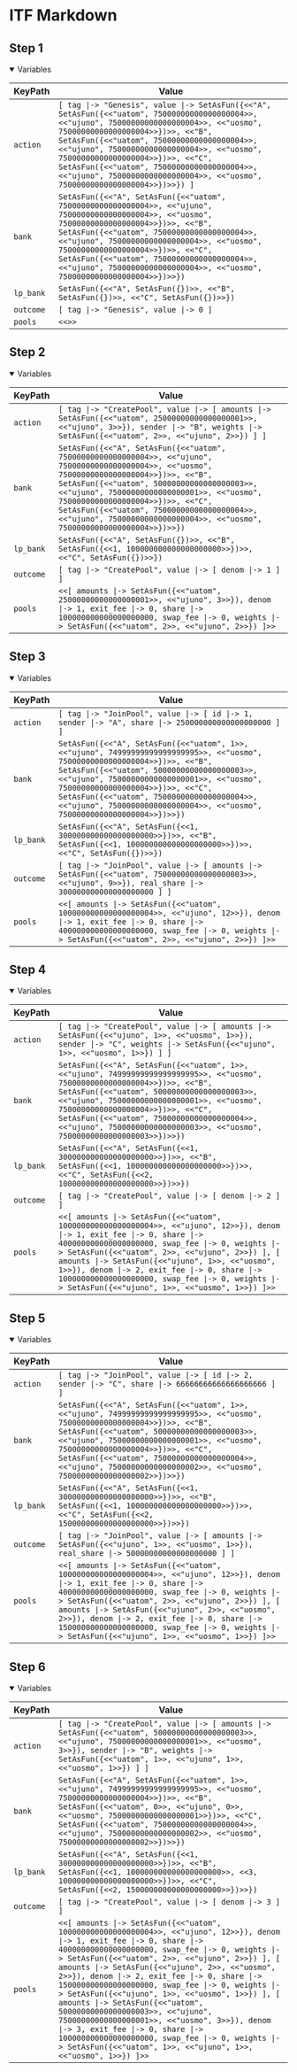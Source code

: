 # ITF Markdown

## Step 1

<details open>

<summary>Variables</summary>


|KeyPath|Value|
|-|-|
|`action`|`[ tag \|-> "Genesis", value \|-> SetAsFun({<<"A", SetAsFun({<<"uatom", 75000000000000000004>>, <<"ujuno", 75000000000000000004>>, <<"uosmo", 75000000000000000004>>})>>, <<"B", SetAsFun({<<"uatom", 75000000000000000004>>, <<"ujuno", 75000000000000000004>>, <<"uosmo", 75000000000000000004>>})>>, <<"C", SetAsFun({<<"uatom", 75000000000000000004>>, <<"ujuno", 75000000000000000004>>, <<"uosmo", 75000000000000000004>>})>>}) ]`|
|`bank`|`SetAsFun({<<"A", SetAsFun({<<"uatom", 75000000000000000004>>, <<"ujuno", 75000000000000000004>>, <<"uosmo", 75000000000000000004>>})>>, <<"B", SetAsFun({<<"uatom", 75000000000000000004>>, <<"ujuno", 75000000000000000004>>, <<"uosmo", 75000000000000000004>>})>>, <<"C", SetAsFun({<<"uatom", 75000000000000000004>>, <<"ujuno", 75000000000000000004>>, <<"uosmo", 75000000000000000004>>})>>})`|
|`lp_bank`|`SetAsFun({<<"A", SetAsFun({})>>, <<"B", SetAsFun({})>>, <<"C", SetAsFun({})>>})`|
|`outcome`|`[ tag \|-> "Genesis", value \|-> 0 ]`|
|`pools`|`<<>>`|


</details>

## Step 2

<details open>

<summary>Variables</summary>


|KeyPath|Value|
|-|-|
|`action`|`[ tag \|-> "CreatePool", value \|-> [ amounts \|-> SetAsFun({<<"uatom", 25000000000000000001>>, <<"ujuno", 3>>}), sender \|-> "B", weights \|-> SetAsFun({<<"uatom", 2>>, <<"ujuno", 2>>}) ] ]`|
|`bank`|`SetAsFun({<<"A", SetAsFun({<<"uatom", 75000000000000000004>>, <<"ujuno", 75000000000000000004>>, <<"uosmo", 75000000000000000004>>})>>, <<"B", SetAsFun({<<"uatom", 50000000000000000003>>, <<"ujuno", 75000000000000000001>>, <<"uosmo", 75000000000000000004>>})>>, <<"C", SetAsFun({<<"uatom", 75000000000000000004>>, <<"ujuno", 75000000000000000004>>, <<"uosmo", 75000000000000000004>>})>>})`|
|`lp_bank`|`SetAsFun({<<"A", SetAsFun({})>>, <<"B", SetAsFun({<<1, 100000000000000000000>>})>>, <<"C", SetAsFun({})>>})`|
|`outcome`|`[ tag \|-> "CreatePool", value \|-> [ denom \|-> 1 ] ]`|
|`pools`|`<<[ amounts \|-> SetAsFun({<<"uatom", 25000000000000000001>>, <<"ujuno", 3>>}), denom \|-> 1, exit_fee \|-> 0, share \|-> 100000000000000000000, swap_fee \|-> 0, weights \|-> SetAsFun({<<"uatom", 2>>, <<"ujuno", 2>>}) ]>>`|


</details>

## Step 3

<details open>

<summary>Variables</summary>


|KeyPath|Value|
|-|-|
|`action`|`[ tag \|-> "JoinPool", value \|-> [ id \|-> 1, sender \|-> "A", share \|-> 250000000000000000000 ] ]`|
|`bank`|`SetAsFun({<<"A", SetAsFun({<<"uatom", 1>>, <<"ujuno", 74999999999999999995>>, <<"uosmo", 75000000000000000004>>})>>, <<"B", SetAsFun({<<"uatom", 50000000000000000003>>, <<"ujuno", 75000000000000000001>>, <<"uosmo", 75000000000000000004>>})>>, <<"C", SetAsFun({<<"uatom", 75000000000000000004>>, <<"ujuno", 75000000000000000004>>, <<"uosmo", 75000000000000000004>>})>>})`|
|`lp_bank`|`SetAsFun({<<"A", SetAsFun({<<1, 300000000000000000000>>})>>, <<"B", SetAsFun({<<1, 100000000000000000000>>})>>, <<"C", SetAsFun({})>>})`|
|`outcome`|`[ tag \|-> "JoinPool", value \|-> [ amounts \|-> SetAsFun({<<"uatom", 75000000000000000003>>, <<"ujuno", 9>>}), real_share \|-> 300000000000000000000 ] ]`|
|`pools`|`<<[ amounts \|-> SetAsFun({<<"uatom", 100000000000000000004>>, <<"ujuno", 12>>}), denom \|-> 1, exit_fee \|-> 0, share \|-> 400000000000000000000, swap_fee \|-> 0, weights \|-> SetAsFun({<<"uatom", 2>>, <<"ujuno", 2>>}) ]>>`|


</details>

## Step 4

<details open>

<summary>Variables</summary>


|KeyPath|Value|
|-|-|
|`action`|`[ tag \|-> "CreatePool", value \|-> [ amounts \|-> SetAsFun({<<"ujuno", 1>>, <<"uosmo", 1>>}), sender \|-> "C", weights \|-> SetAsFun({<<"ujuno", 1>>, <<"uosmo", 1>>}) ] ]`|
|`bank`|`SetAsFun({<<"A", SetAsFun({<<"uatom", 1>>, <<"ujuno", 74999999999999999995>>, <<"uosmo", 75000000000000000004>>})>>, <<"B", SetAsFun({<<"uatom", 50000000000000000003>>, <<"ujuno", 75000000000000000001>>, <<"uosmo", 75000000000000000004>>})>>, <<"C", SetAsFun({<<"uatom", 75000000000000000004>>, <<"ujuno", 75000000000000000003>>, <<"uosmo", 75000000000000000003>>})>>})`|
|`lp_bank`|`SetAsFun({<<"A", SetAsFun({<<1, 300000000000000000000>>})>>, <<"B", SetAsFun({<<1, 100000000000000000000>>})>>, <<"C", SetAsFun({<<2, 100000000000000000000>>})>>})`|
|`outcome`|`[ tag \|-> "CreatePool", value \|-> [ denom \|-> 2 ] ]`|
|`pools`|`<<[ amounts \|-> SetAsFun({<<"uatom", 100000000000000000004>>, <<"ujuno", 12>>}), denom \|-> 1, exit_fee \|-> 0, share \|-> 400000000000000000000, swap_fee \|-> 0, weights \|-> SetAsFun({<<"uatom", 2>>, <<"ujuno", 2>>}) ], [ amounts \|-> SetAsFun({<<"ujuno", 1>>, <<"uosmo", 1>>}), denom \|-> 2, exit_fee \|-> 0, share \|-> 100000000000000000000, swap_fee \|-> 0, weights \|-> SetAsFun({<<"ujuno", 1>>, <<"uosmo", 1>>}) ]>>`|


</details>

## Step 5

<details open>

<summary>Variables</summary>


|KeyPath|Value|
|-|-|
|`action`|`[ tag \|-> "JoinPool", value \|-> [ id \|-> 2, sender \|-> "C", share \|-> 66666666666666666666 ] ]`|
|`bank`|`SetAsFun({<<"A", SetAsFun({<<"uatom", 1>>, <<"ujuno", 74999999999999999995>>, <<"uosmo", 75000000000000000004>>})>>, <<"B", SetAsFun({<<"uatom", 50000000000000000003>>, <<"ujuno", 75000000000000000001>>, <<"uosmo", 75000000000000000004>>})>>, <<"C", SetAsFun({<<"uatom", 75000000000000000004>>, <<"ujuno", 75000000000000000002>>, <<"uosmo", 75000000000000000002>>})>>})`|
|`lp_bank`|`SetAsFun({<<"A", SetAsFun({<<1, 300000000000000000000>>})>>, <<"B", SetAsFun({<<1, 100000000000000000000>>})>>, <<"C", SetAsFun({<<2, 150000000000000000000>>})>>})`|
|`outcome`|`[ tag \|-> "JoinPool", value \|-> [ amounts \|-> SetAsFun({<<"ujuno", 1>>, <<"uosmo", 1>>}), real_share \|-> 50000000000000000000 ] ]`|
|`pools`|`<<[ amounts \|-> SetAsFun({<<"uatom", 100000000000000000004>>, <<"ujuno", 12>>}), denom \|-> 1, exit_fee \|-> 0, share \|-> 400000000000000000000, swap_fee \|-> 0, weights \|-> SetAsFun({<<"uatom", 2>>, <<"ujuno", 2>>}) ], [ amounts \|-> SetAsFun({<<"ujuno", 2>>, <<"uosmo", 2>>}), denom \|-> 2, exit_fee \|-> 0, share \|-> 150000000000000000000, swap_fee \|-> 0, weights \|-> SetAsFun({<<"ujuno", 1>>, <<"uosmo", 1>>}) ]>>`|


</details>

## Step 6

<details open>

<summary>Variables</summary>


|KeyPath|Value|
|-|-|
|`action`|`[ tag \|-> "CreatePool", value \|-> [ amounts \|-> SetAsFun({<<"uatom", 50000000000000000003>>, <<"ujuno", 75000000000000000001>>, <<"uosmo", 3>>}), sender \|-> "B", weights \|-> SetAsFun({<<"uatom", 1>>, <<"ujuno", 1>>, <<"uosmo", 1>>}) ] ]`|
|`bank`|`SetAsFun({<<"A", SetAsFun({<<"uatom", 1>>, <<"ujuno", 74999999999999999995>>, <<"uosmo", 75000000000000000004>>})>>, <<"B", SetAsFun({<<"uatom", 0>>, <<"ujuno", 0>>, <<"uosmo", 75000000000000000001>>})>>, <<"C", SetAsFun({<<"uatom", 75000000000000000004>>, <<"ujuno", 75000000000000000002>>, <<"uosmo", 75000000000000000002>>})>>})`|
|`lp_bank`|`SetAsFun({<<"A", SetAsFun({<<1, 300000000000000000000>>})>>, <<"B", SetAsFun({<<1, 100000000000000000000>>, <<3, 100000000000000000000>>})>>, <<"C", SetAsFun({<<2, 150000000000000000000>>})>>})`|
|`outcome`|`[ tag \|-> "CreatePool", value \|-> [ denom \|-> 3 ] ]`|
|`pools`|`<<[ amounts \|-> SetAsFun({<<"uatom", 100000000000000000004>>, <<"ujuno", 12>>}), denom \|-> 1, exit_fee \|-> 0, share \|-> 400000000000000000000, swap_fee \|-> 0, weights \|-> SetAsFun({<<"uatom", 2>>, <<"ujuno", 2>>}) ], [ amounts \|-> SetAsFun({<<"ujuno", 2>>, <<"uosmo", 2>>}), denom \|-> 2, exit_fee \|-> 0, share \|-> 150000000000000000000, swap_fee \|-> 0, weights \|-> SetAsFun({<<"ujuno", 1>>, <<"uosmo", 1>>}) ], [ amounts \|-> SetAsFun({<<"uatom", 50000000000000000003>>, <<"ujuno", 75000000000000000001>>, <<"uosmo", 3>>}), denom \|-> 3, exit_fee \|-> 0, share \|-> 100000000000000000000, swap_fee \|-> 0, weights \|-> SetAsFun({<<"uatom", 1>>, <<"ujuno", 1>>, <<"uosmo", 1>>}) ]>>`|


</details>

